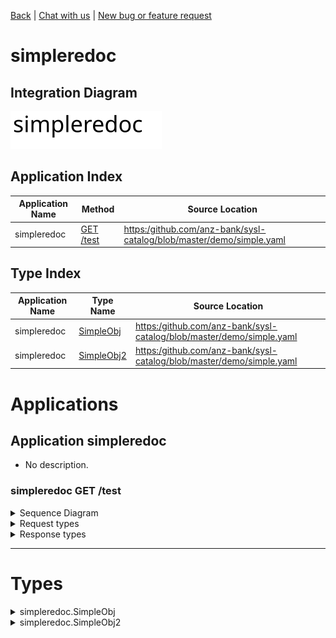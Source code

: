 

[Back](../README.md) | [Chat with us](https://anzoss.slack.com/messages/sysl-catalog/) | [New bug or feature request](https://github.com/anz-bank/sysl-catalog/issues/new)


# simpleredoc

## Integration Diagram
![](integration.svg)







## Application Index
| Application Name | Method | Source Location |
----|----|----
simpleredoc | [GET /test](#simpleredoc-GETtest) | [https:/github.com/anz-bank/sysl-catalog/blob/master/demo/simple.yaml](https:/github.com/anz-bank/sysl-catalog/blob/master/demo/simple.yaml)|  

## Type Index
| Application Name | Type Name | Source Location |
----|----|----
simpleredoc | [SimpleObj](#simpleredoc.SimpleObj) | [https:/github.com/anz-bank/sysl-catalog/blob/master/demo/simple.yaml](https:/github.com/anz-bank/sysl-catalog/blob/master/demo/simple.yaml)|
simpleredoc | [SimpleObj2](#simpleredoc.SimpleObj2) | [https:/github.com/anz-bank/sysl-catalog/blob/master/demo/simple.yaml](https:/github.com/anz-bank/sysl-catalog/blob/master/demo/simple.yaml)|




# Applications





## Application simpleredoc

- No description.









### <a name=simpleredoc-GETtest></a>simpleredoc GET /test


<details>
<summary>Sequence Diagram</summary>

![](simpleredoc/gettest.svg)
</details>

<details>
<summary>Request types</summary>

#### Request types







</details>
<details>
<summary>Response types</summary>

#### Response types





![](simpleredoc/simpleobj.svg)



</details>

---




# Types




<details>
<summary>simpleredoc.SimpleObj</summary>

### simpleredoc.SimpleObj

- 

![](simpleredoc/simpleobjsimple.svg)

[Full Diagram](simpleredoc/simpleobj.svg)

#### Fields

| Field name | Type | Description |
|----|----|----|
| name | string | |

</details>
<details>
<summary>simpleredoc.SimpleObj2</summary>

### simpleredoc.SimpleObj2

- 

![](simpleredoc/simpleobj2simple.svg)

[Full Diagram](simpleredoc/simpleobj2.svg)

#### Fields

| Field name | Type | Description |
|----|----|----|
| name | SimpleObj | |

</details>

<div class="footer">

